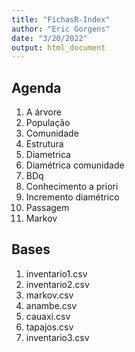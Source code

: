 ```yaml
---
title: "FichasR-Index"
author: "Eric Gorgens"
date: "3/20/2022"
output: html_document
---
```


## Agenda

1. A árvore
2. População
3. Comunidade
4. Estrutura
5. Diametrica
6. Diamétrica comunidade
7. BDq
8. Conhecimento a priori
9. Incremento diamétrico
10. Passagem
11. Markov

## Bases

1. inventario1.csv
2. inventario2.csv
3. markov.csv
4. anambe.csv
5. cauaxi.csv
6. tapajos.csv
7. inventario3.csv
